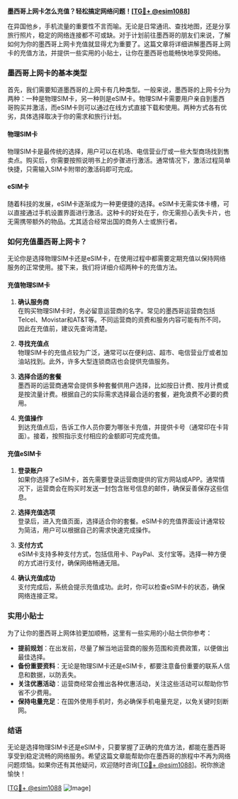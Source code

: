 **墨西哥上网卡怎么充值？轻松搞定网络问题！[[TG💪+ @esim1088](https://t.me/s/esim1088)]**

在异国他乡，手机流量的重要性不言而喻。无论是日常通讯、查找地图，还是分享旅行照片，稳定的网络连接都不可或缺。对于计划前往墨西哥的朋友们来说，了解如何为你的墨西哥上网卡充值就显得尤为重要了。这篇文章将详细讲解墨西哥上网卡的充值方法，并提供一些实用的小贴士，让你在墨西哥也能畅快地享受网络。

### 墨西哥上网卡的基本类型

首先，我们需要知道墨西哥的上网卡有几种类型。一般来说，墨西哥的上网卡分为两种：一种是物理SIM卡，另一种则是eSIM卡。物理SIM卡需要用户亲自到墨西哥购买并激活，而eSIM卡则可以通过在线方式直接下载和使用。两种方式各有优劣，具体选择取决于你的需求和旅行计划。

#### 物理SIM卡

物理SIM卡是最传统的选择，用户可以在机场、电信营业厅或一些大型商场找到售卖点。购买后，你需要按照说明书上的步骤进行激活。通常情况下，激活过程简单快捷，只需输入SIM卡附带的激活码即可完成。

#### eSIM卡

随着科技的发展，eSIM卡逐渐成为一种更便捷的选择。eSIM卡无需实体卡槽，可以直接通过手机设置界面进行激活。这种卡的好处在于，你无需担心丢失卡片，也无需携带额外的物品。尤其适合经常出国的商务人士或旅行者。

### 如何充值墨西哥上网卡？

无论你是选择物理SIM卡还是eSIM卡，在使用过程中都需要定期充值以保持网络服务的正常使用。接下来，我们将详细介绍两种卡的充值方法。

#### 充值物理SIM卡

1. **确认服务商**  
   在购买物理SIM卡时，务必留意运营商的名字。常见的墨西哥运营商包括Telcel、Movistar和AT&T等。不同运营商的资费和服务内容可能有所不同，因此在充值前，建议先查询清楚。

2. **寻找充值点**  
   物理SIM卡的充值点较为广泛，通常可以在便利店、超市、电信营业厅或者加油站找到。此外，许多大型连锁商店也会提供充值服务。

3. **选择合适的套餐**  
   墨西哥的运营商通常会提供多种套餐供用户选择，比如按日计费、按月计费或是按流量计费。根据自己的实际需求选择最合适的套餐，避免浪费不必要的费用。

4. **充值操作**  
   到达充值点后，告诉工作人员你要为哪张卡充值，并提供卡号（通常印在卡背面）。接着，按照指示支付相应的金额即可完成充值。

#### 充值eSIM卡

1. **登录账户**  
   如果你选择了eSIM卡，首先需要登录运营商提供的官方网站或APP。通常情况下，运营商会在购买时发送一封包含账号信息的邮件，确保妥善保存这些信息。

2. **选择充值选项**  
   登录后，进入充值页面，选择适合你的套餐。eSIM卡的充值界面设计通常较为简洁，用户可以根据自己的需求快速完成操作。

3. **支付方式**  
   eSIM卡支持多种支付方式，包括信用卡、PayPal、支付宝等。选择一种方便的方式进行支付，确保网络畅通无阻。

4. **确认充值成功**  
   支付完成后，系统会提示充值成功。此时，你可以检查eSIM卡的状态，确保网络连接正常。

### 实用小贴士

为了让你的墨西哥上网体验更加顺畅，这里有一些实用的小贴士供你参考：

- **提前规划**：在出发前，尽量了解当地运营商的服务范围和资费政策，以便做出最佳选择。
- **备份重要资料**：无论是物理SIM卡还是eSIM卡，都要注意备份重要的联系人信息和数据，以防丢失。
- **关注优惠活动**：运营商经常会推出各种优惠活动，关注这些活动可以帮助你节省不少费用。
- **保持电量充足**：在国外使用手机时，务必确保手机电量充足，以免关键时刻断网。

### 结语

无论是选择物理SIM卡还是eSIM卡，只要掌握了正确的充值方法，都能在墨西哥享受到稳定流畅的网络服务。希望这篇文章能帮助你在墨西哥的旅程中不再为网络问题烦恼。如果你还有其他疑问，欢迎随时咨询[[TG💪+ @esim1088](https://t.me/s/esim1088)]。祝你旅途愉快！

[[TG💪+ @esim1088](https://t.me/s/esim1088) ![Image](https://i.postimg.cc/4NQfJmqS/Snipaste-2025-05-13-00-14-12.png)]